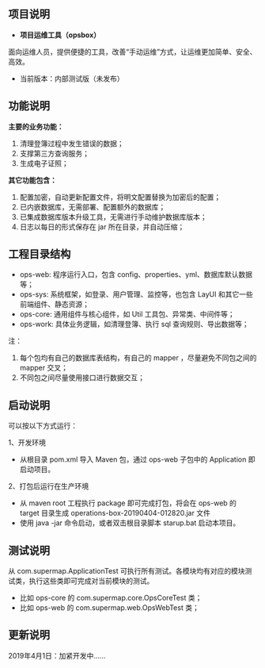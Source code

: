 

## 项目说明

- **项目运维工具（opsbox）**

面向运维人员，提供便捷的工具，改善“手动运维”方式，让运维更加简单、安全、高效。

- 当前版本：内部测试版（未发布）

## 功能说明

**主要的业务功能：**

1. 清理登簿过程中发生错误的数据；
2. 支撑第三方查询服务；
3. 生成电子证照；

**其它功能包含：**
1. 配置加密，自动更新配置文件，将明文配置替换为加密后的配置；
2. 已内嵌数据库，无需部署、配置额外的数据库；
3. 已集成数据库版本升级工具，无需进行手动维护数据库版本；
4. 日志以每日的形式保存在 jar 所在目录，并自动压缩；

## 工程目录结构

- ops-web: 程序运行入口，包含 config、properties、yml、数据库默认数据等；
- ops-sys: 系统框架，如登录、用户管理、监控等，也包含 LayUI 和其它一些前端组件、静态资源；
- ops-core: 通用组件与核心组件，如 Util 工具包、异常类、中间件等；
- ops-work: 具体业务逻辑，如清理登簿、执行 sql 查询规则、导出数据等； 

注：
1. 每个包均有自己的数据库表结构，有自己的 mapper ，尽量避免不同包之间的 mapper 交叉；
2. 不同包之间尽量使用接口进行数据交互；

## 启动说明

可以按以下方式运行：

1、开发环境

- 从根目录 pom.xml 导入 Maven 包，通过 ops-web 子包中的 Application 即启动项目。

2、打包后运行在生产环境

- 从 maven root 工程执行 package 即可完成打包，将会在 ops-web 的 target 目录生成 operations-box-20190404-012820.jar 文件
- 使用 java -jar 命令启动，或者双击根目录脚本 starup.bat 启动本项目。

## 测试说明

从 com.supermap.ApplicationTest 可执行所有测试。各模块均有对应的模块测试类，执行这些类即可完成对当前模块的测试。

- 比如 ops-core 的 com.supermap.core.OpsCoreTest 类；
- 比如 ops-web 的 com.supermap.web.OpsWebTest 类；

## 更新说明

2019年4月1日：加紧开发中……